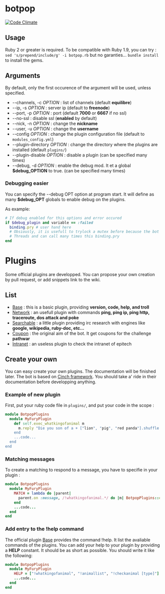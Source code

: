 # botpop
[![Code Climate](https://codeclimate.com/github/pouleta/botpop/badges/gpa.svg)](https://codeclimate.com/github/pouleta/botpop)

## Usage
Ruby 2 or greater is required. To be compatible with Ruby 1.9, you can try :
``sed 's/prepend/include/g' -i botpop.rb`` but no garanties...
``bundle install`` to install the gems.


## Arguments
By default, only the first occurence of the argument will be used, unless specified.
- --channels, -c _OPTION_ : list of channels (default __equilibre__)
- --ip, -s _OPTION_ : server ip (default to __freenode__)
- --port, -p _OPTION_ : port (default __7000__ or __6667__ if no ssl)
- --no-ssl : disable ssl (__enabled__ by default)
- --nick, -n _OPTION_ : change the __nickname__
- --user, -u _OPTION_ : change the __username__
- --config _OPTION_ : change the plugin configuration file (default to ``modules_config.yml``)
- --plugin-directory _OPTION_ : change the directory where the plugins are installed (default ``plugins/``)
- --plugin-disable _OPTION_ : disable a plugin (can be specified many times)
- --debug, -d _OPTION_ : enable the debug mod. It et a global __$debug_OPTION__ to true. (can be specified many times)

### Debugging easier
You can specify the --debug OPT option at program start.
It will define as many __$debug_OPT__ globals to enable debug on the plugins.

As example:
```ruby
# If debug enabled for this options and error occured
if $debug_plugin and variable == :failed
  binding.pry # user hand here
  # Obsiously, it is usefull to trylock a mutex before because the bot use
  # Threads and can call many times this binding.pry
end
```

# Plugins
Some official plugins are developped. You can propose your own creation by pull request, or add snippets link to the wiki.

## List
- [Base](https://github.com/pouleta/botpop/blob/master/plugins/base.rb) : this is a basic plugin, providing __version, code, help, and troll__
- [Network](https://github.com/pouleta/botpop/blob/master/plugins/network.rb) : an usefull plugin with commands __ping, ping ip, ping http, traceroute, dos attack and poke__
- [Searchable](https://github.com/pouleta/botpop/blob/master/plugins/searchable.rb) : a little plugin providing irc research with engines like __google, wikipedia, ruby-doc, etc...__
- [Coupon](https://github.com/pouleta/botpop/blob/master/plugins/coupons.rb) : the original aim of the bot. It get coupons for the challenge __pathwar__
- [Intranet](https://github.com/pouleta/botpop/blob/master/plugins/intranet.rb) : an useless plugin to check the intranet of epitech

## Create your own
You can easy create your own plugins. The documentation will be finished later.
The bot is based on [Cinch framework](https://github.com/cinchrb/cinch/).
You should take a' ride in their documentation before developping anything.

### Example of new plugin
First, put your ruby code file in ``plugins/``, and put your code in the scope :
```ruby
module BotpopPlugins
  module MyFuryPlugin
    def self.exec_whatkingofanimal m
      m.reply "Die you son of a + ["lion", "pig", "red panda"].shuffle.first + " !!"
    end
    ...code...
  end
end
```

### Matching messages
To create a matching to respond to a message, you have to specifie in your plugin :
```ruby
module BotpopPlugins
  module MyFuryPlugin
    MATCH = lambda do |parent|
      parent.on :message, /!whatkingofanimal.*/ do |m| BotpopPlugins::exec_whatkingofanimal m end
    end
    ...code...
  end
end
```

### Add entry to the !help command
The official plugin [Base](https://github.com/pouleta/botpop/blob/master/plugins/base.rb) provides the command !help.
It list the avaliable commands of the plugins. You can add your help to your plugin by providing a __HELP__ constant.
It should be as short as possible.
You should write it like the following:
```ruby
module BotpopPlugins
  module MyFuryPlugin
    HELP = ["!whatkingofanimal", "!animallist", "!checkanimal [type]"]
    ...code...
  end
end
```
